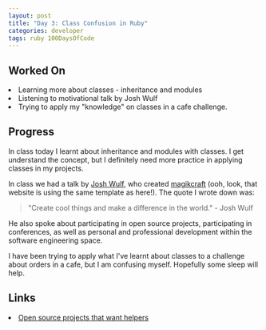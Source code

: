 ```yaml
---
layout: post
title: "Day 3: Class Confusion in Ruby"
categories: developer
tags: ruby 100DaysOfCode
---
```

## Worked On
<li>Learning more about classes - inheritance and modules</li>
<li>Listening to motivational talk by Josh Wulf</li>
<li>Trying to apply my "knowledge" on classes in a cafe challenge. </li>

## Progress
<p>In class today I learnt about inheritance and modules with classes. I get understand the concept, but I definitely need more practice in applying classes in my projects. </p>

<p>In class we had a talk by <a href="https://twitter.com/sitapati">Josh Wulf</a>, who created <a href="https://www.magikcraft.io/">magikcraft</a> (ooh, look, that website is using the same template as here!). The quote I wrote down was:</p>

<blockquote>"Create cool things and make a difference in the world." - <k>Josh Wulf</k>
</blockquote>

<p>He also spoke about participating in open source projects, participating in conferences, as well as personal and professional development within the software engineering space.</p>

<p>I have been trying to apply what I've learnt about classes to a challenge about orders in a cafe, but I am confusing myself. Hopefully some sleep will help.</p>

## Links

<li><a href="https://gauger.io/contrib/#/language/ruby">Open source projects that want helpers</a></li>